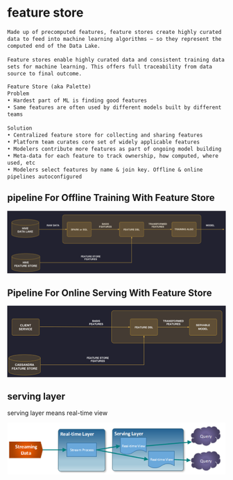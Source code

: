

# feature store   

```
Made up of precomputed features, feature stores create highly curated data to feed into machine learning algorithms — so they represent the computed end of the Data Lake.

Feature stores enable highly curated data and consistent training data sets for machine learning. This offers full traceability from data source to final outcome.
```

```
Feature Store (aka Palette)
Problem
• Hardest part of ML is finding good features
• Same features are often used by different models built by different teams

Solution
• Centralized feature store for collecting and sharing features
• Platform team curates core set of widely applicable features
• Modelers contribute more features as part of ongoing model building
• Meta-data for each feature to track ownership, how computed, where used, etc
• Modelers select features by name & join key. Offline & online pipelines autoconfigured
```

## pipeline For Offline Training With Feature Store   

![pipelineForOfflineTrainingWithFeatureStore](./pics/pipelineForOfflineTrainingWithFeatureStore.PNG)


## Pipeline For Online Serving With Feature Store   

![PipelineForOnlineServingWithFeatureStore](./pics/PipelineForOnlineServingWithFeatureStore.PNG)



## serving layer   

serving layer means real-time view

![servingLayer](./pics/servingLayer.PNG)


